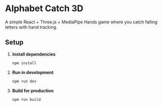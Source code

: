 # Alphabet Catch 3D

A simple React + Three.js + MediaPipe Hands game where you catch falling letters with hand tracking.

## Setup

1. **Install dependencies**
   ```bash
   npm install
   ```

2. **Run in development**
   ```bash
   npm run dev
   ```

3. **Build for production**
   ```bash
   npm run build
   ```
